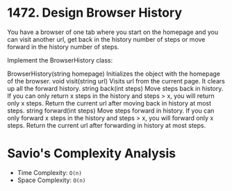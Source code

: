 # 1472. Design Browser History

You have a browser of one tab where you start on the homepage and you can visit another url, get back in the history number of steps or move forward in the history number of steps.

Implement the BrowserHistory class:

BrowserHistory(string homepage) Initializes the object with the homepage of the browser.
void visit(string url) Visits url from the current page. It clears up all the forward history.
string back(int steps) Move steps back in history. If you can only return x steps in the history and steps > x, you will return only x steps. Return the current url after moving back in history at most steps.
string forward(int steps) Move steps forward in history. If you can only forward x steps in the history and steps > x, you will forward only x steps. Return the current url after forwarding in history at most steps.

# Savio's Complexity Analysis

- Time Complexity: `O(n)`
- Space Complexity: `O(n)`
